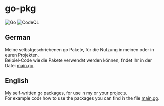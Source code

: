 # go-pkg
![Go](https://github.com/de-wax/go-pkg/workflows/Go/badge.svg?branch=master)
![CodeQL](https://github.com/de-wax/go-pkg/workflows/CodeQL/badge.svg)

## German
Meine selbstgeschriebenen go Pakete, für die Nutzung in meinen oder in euren Projekten.  
Beipiel-Code wie die Pakete verwendet werden können, findet Ihr in der Datei [main.go](./main.go).

## English
My self-written go packages, for use in my or your projects.  
For example code how to use the packages you can find in the file [main.go](./main.go).
